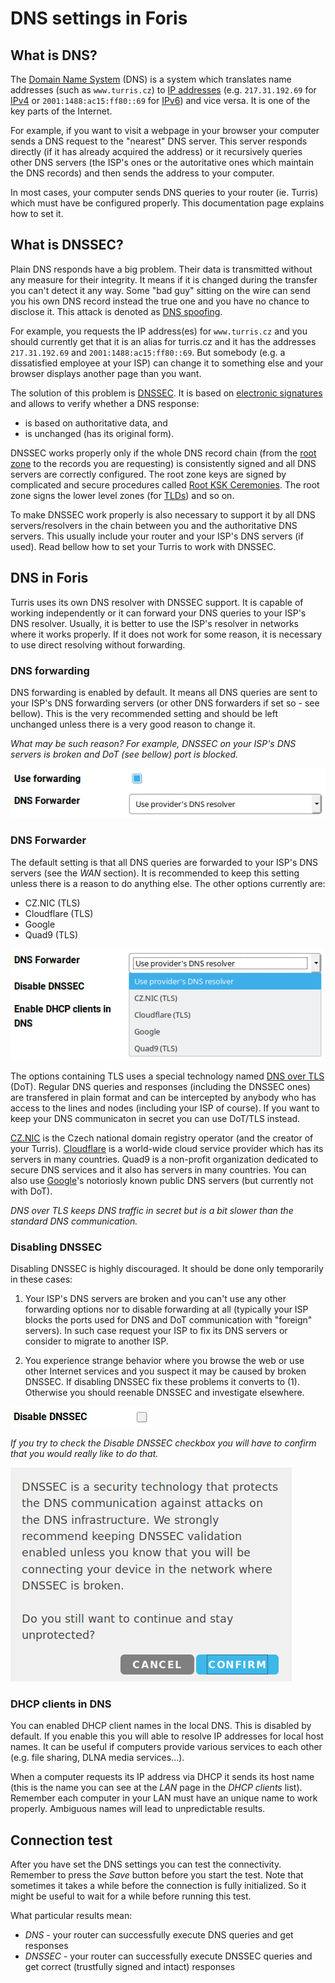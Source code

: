 # DNS settings in Foris

## What is DNS?

The [Domain Name System](https://en.wikipedia.org/wiki/Domain_Name_System) (DNS) is a system which translates name
addresses (such as `www.turris.cz`) to [IP addresses](https://en.wikipedia.org/wiki/IP_address) (e.g. `217.31.192.69`
for [IPv4](https://en.wikipedia.org/wiki/IPv4) or `2001:1488:ac15:ff80::69` for
[IPv6](https://en.wikipedia.org/wiki/IPv6)) and vice versa. It is one of the key parts of the Internet.

For example, if you want to visit a webpage in your browser your computer sends a DNS request to the "nearest" DNS
server. This server responds directly (if it has already acquired the address) or it recursively queries other
DNS servers (the ISP's ones or the autoritative ones which maintain the DNS records) and then sends the address to
your computer.

In most cases, your computer sends DNS queries to your router (ie. Turris) which must have be configured properly.
This documentation page explains how to set it.

## What is DNSSEC?

Plain DNS responds have a big problem. Their data is transmitted without any measure for their integrity. It means
if it is changed during the transfer you can't detect it any way. Some "bad guy" sitting on the wire can send you
his own DNS record instead the true one and you have no chance to disclose it. This attack is denoted as
[DNS spoofing](https://en.wikipedia.org/wiki/DNS_spoofing).

For example, you requests the IP address(es) for `www.turris.cz` and you should currently get that it is an alias for
turris.cz and it has the addresses `217.31.192.69` and `2001:1488:ac15:ff80::69`. But somebody (e.g. a dissatisfied
employee at your ISP) can change it to something else and your browser displays another page than you want.

The solution of this problem is [DNSSEC](https://en.wikipedia.org/wiki/Domain_Name_System_Security_Extensions).
It is based on [electronic signatures](https://en.wikipedia.org/wiki/Electronic_signature) and allows to verify
whether a DNS response:

* is based on authoritative data, and
* is unchanged (has its original form).

DNSSEC works properly only if the whole DNS record chain (from the
[root zone](https://en.wikipedia.org/wiki/DNS_root_zone) to the records you are requesting)
is consistently signed and all DNS servers are correctly configured. The root zone keys are signed by complicated and
secure procedures called [Root KSK Ceremonies](https://www.iana.org/dnssec/ceremonies). The root zone signs
the lower level zones (for [TLDs](https://en.wikipedia.org/wiki/Top-level_domain)) and so on.

To make DNSSEC work properly is also necessary to support it by all DNS servers/resolvers in the chain between
you and the authoritative DNS servers. This usually include your router and your ISP's DNS servers (if used). Read
bellow how to set your Turris to work with DNSSEC.

## DNS in Foris

Turris uses its own DNS resolver with DNSSEC support. It is capable of working independently or it can forward your
DNS queries to your ISP's DNS resolver. Usually, it is better to use the ISP's resolver in
networks where it works properly. If it does not work for some reason, it is necessary to use direct resolving
without forwarding.

### DNS forwarding

DNS forwarding is enabled by default. It means all DNS queries are sent to your ISP's DNS forwarding servers (or other
DNS forwarders if set so - see bellow). This is the very recommended setting and should be left unchanged unless
there is a very good reason to change it.

*What may be such reason? For example, DNSSEC on your ISP's DNS servers is broken and DoT (see bellow) port is blocked.*

![DNS forwarding](forward.png)

### DNS Forwarder

The default setting is that all DNS queries are forwarded to your ISP's DNS servers (see the _WAN_ section). It is
recommended to keep this setting unless there is a reason to do anything else. The other options currently are:

* CZ.NIC (TLS)
* Cloudflare (TLS)
* Google
* Quad9 (TLS)

![DNS forwarder](forwarder.png)

The options containing TLS uses a special technology named [DNS over TLS](https://en.wikipedia.org/wiki/DNS_over_TLS)
(DoT). Regular DNS queries and responses (including the DNSSEC ones) are transfered in plain format and can be
intercepted by anybody who has access to the lines and nodes (including your ISP of course). If you want to keep your
DNS communicaton in secret you can use DoT/TLS instead.

[CZ.NIC](https://www.nic.cz/) is the Czech national domain registry operator (and the creator of your Turris).
[Cloudflare](https://en.wikipedia.org/wiki/Cloudflare) is a world-wide cloud service provider which has its servers
in many countries. Quad9 is a non-profit organization dedicated to secure DNS services and it also has servers in
many countries. You can also use [Google](https://en.wikipedia.org/wiki/Google_Public_DNS)'s notoriosly known
public DNS servers (but currently not with DoT). 

*DNS over TLS keeps DNS traffic in secret but is a bit slower than the standard DNS communication.*

### Disabling DNSSEC

Disabling DNSSEC is highly discouraged. It should be done only temporarily in these cases:

1. Your ISP's DNS servers are broken and you can't use any other forwarding options nor to disable forwarding
	   at all (typically your ISP blocks the ports used for DNS and DoT communication with "foreign" servers).
	   In such case request your ISP to fix its DNS servers or consider to migrate to another ISP. 

2. You experience strange behavior where you browse the web or use other Internet services and you suspect it may
	   be caused by broken DNSSEC. If disabling DNSSEC fix these problems it converts to (1). Otherwise you should
	   reenable DNSSEC and investigate elsewhere.

![Disable DNSSEC](disable-dnssec.png)

*If you try to check the Disable DNSSEC checkbox you will have to confirm that you would really like to do that.*

![DNSSEC disable warning](dnssec-warn.png)

### DHCP clients in DNS

You can enabled DHCP client names in the local DNS. This is disabled by default. If you enable this you will able to
resolve IP addresses for local host names. It can be useful if computers provide various services to each other
(e.g. file sharing, DLNA media services...).

When a computer requests its IP address via DHCP it sends its host name (this is the name you can see at the _LAN_
page in the _DHCP clients_ list). Remember each computer in your LAN must have an unique name to work properly.
Ambiguous names will lead to unpredictable results. 

## Connection test

After you have set the DNS settings you can test the connectivity. Remember to press the _Save_ button before
you start the test. Note that sometimes it takes a while before the connection is fully initialized. So it might be
useful to wait for a while before running this test.

What particular results mean:

* _DNS_ - your router can successfully execute DNS queries and get responses
* _DNSSEC_ - your router can successfully execute DNSSEC queries and get correct (trustfully signed and intact)
	  responses

